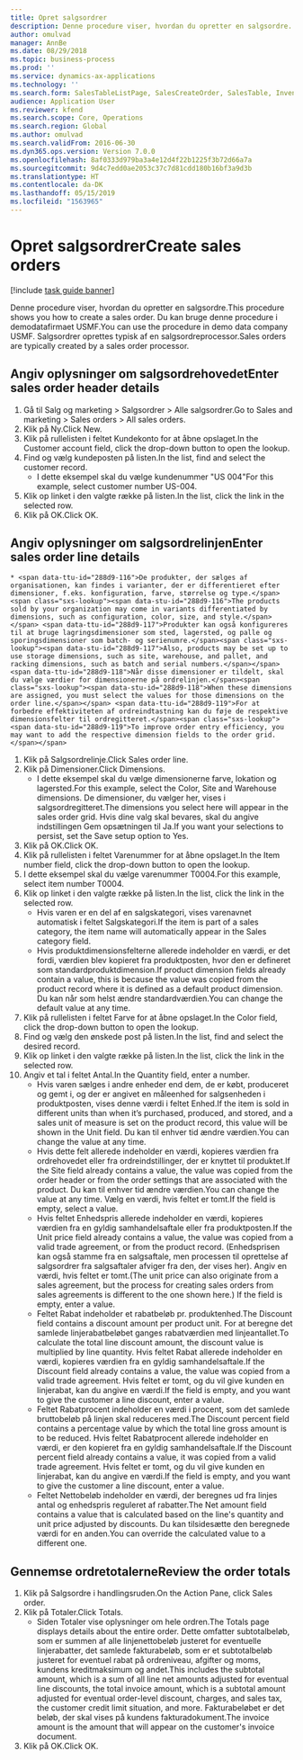 ```yaml
---
title: Opret salgsordrer
description: Denne procedure viser, hvordan du opretter en salgsordre.
author: omulvad
manager: AnnBe
ms.date: 08/29/2018
ms.topic: business-process
ms.prod: ''
ms.service: dynamics-ax-applications
ms.technology: ''
ms.search.form: SalesTableListPage, SalesCreateOrder, SalesTable, InventDimParmFixed, InventProductDimensionLookup, SalesTotals
audience: Application User
ms.reviewer: kfend
ms.search.scope: Core, Operations
ms.search.region: Global
ms.author: omulvad
ms.search.validFrom: 2016-06-30
ms.dyn365.ops.version: Version 7.0.0
ms.openlocfilehash: 8af0333d979ba3a4e12d4f22b1225f3b72d66a7a
ms.sourcegitcommit: 9d4c7edd0ae2053c37c7d81cdd180b16bf3a9d3b
ms.translationtype: HT
ms.contentlocale: da-DK
ms.lasthandoff: 05/15/2019
ms.locfileid: "1563965"
---
```

# <a name="create-sales-orders"></a><span data-ttu-id="288d9-103">Opret salgsordrer</span><span class="sxs-lookup"><span data-stu-id="288d9-103">Create sales orders</span></span>

[!include [task guide banner](../../includes/task-guide-banner.md)]

<span data-ttu-id="288d9-104">Denne procedure viser, hvordan du opretter en salgsordre.</span><span class="sxs-lookup"><span data-stu-id="288d9-104">This procedure shows you how to create a sales order.</span></span> <span data-ttu-id="288d9-105">Du kan bruge denne procedure i demodatafirmaet USMF.</span><span class="sxs-lookup"><span data-stu-id="288d9-105">You can use the procedure in demo data company USMF.</span></span> <span data-ttu-id="288d9-106">Salgsordrer oprettes typisk af en salgsordreprocessor.</span><span class="sxs-lookup"><span data-stu-id="288d9-106">Sales orders are typically created by a sales order processor.</span></span> 




## <a name="enter-sales-order-header-details"></a><span data-ttu-id="288d9-107">Angiv oplysninger om salgsordrehovedet</span><span class="sxs-lookup"><span data-stu-id="288d9-107">Enter sales order header details</span></span>
1. <span data-ttu-id="288d9-108">Gå til Salg og marketing > Salgsordrer > Alle salgsordrer.</span><span class="sxs-lookup"><span data-stu-id="288d9-108">Go to Sales and marketing > Sales orders > All sales orders.</span></span>
2. <span data-ttu-id="288d9-109">Klik på Ny.</span><span class="sxs-lookup"><span data-stu-id="288d9-109">Click New.</span></span>
3. <span data-ttu-id="288d9-110">Klik på rullelisten i feltet Kundekonto for at åbne opslaget.</span><span class="sxs-lookup"><span data-stu-id="288d9-110">In the Customer account field, click the drop-down button to open the lookup.</span></span>
4. <span data-ttu-id="288d9-111">Find og vælg kundeposten på listen.</span><span class="sxs-lookup"><span data-stu-id="288d9-111">In the list, find and select the customer record.</span></span>
    * <span data-ttu-id="288d9-112">I dette eksempel skal du vælge kundenummer "US 004"</span><span class="sxs-lookup"><span data-stu-id="288d9-112">For this example, select customer number US-004.</span></span>  
5. <span data-ttu-id="288d9-113">Klik op linket i den valgte række på listen.</span><span class="sxs-lookup"><span data-stu-id="288d9-113">In the list, click the link in the selected row.</span></span>
6. <span data-ttu-id="288d9-114">Klik på OK.</span><span class="sxs-lookup"><span data-stu-id="288d9-114">Click OK.</span></span>

## <a name="enter-sales-order-line-details"></a><span data-ttu-id="288d9-115">Angiv oplysninger om salgsordrelinjen</span><span class="sxs-lookup"><span data-stu-id="288d9-115">Enter sales order line details</span></span>
    * <span data-ttu-id="288d9-116">De produkter, der sælges af organisationen, kan findes i varianter, der er differentieret efter dimensioner, f.eks. konfiguration, farve, størrelse og type.</span><span class="sxs-lookup"><span data-stu-id="288d9-116">The products sold by your organization may come in variants differentiated by dimensions, such as configuration, color, size, and style.</span></span> <span data-ttu-id="288d9-117">Produkter kan også konfigureres til at bruge lagringsdimensioner som sted, lagersted, og palle og sporingsdimensioner som batch- og serienumre.</span><span class="sxs-lookup"><span data-stu-id="288d9-117">Also, products may be set up to use storage dimensions, such as site, warehouse, and pallet, and racking dimensions, such as batch and serial numbers.</span></span> <span data-ttu-id="288d9-118">Når disse dimensioner er tildelt, skal du vælge værdier for dimensionerne på ordrelinjen.</span><span class="sxs-lookup"><span data-stu-id="288d9-118">When these dimensions are assigned, you must select the values for those dimensions on the order line.</span></span> <span data-ttu-id="288d9-119">For at forbedre effektiviteten af ordreindtastning kan du føje de respektive dimensionsfelter til ordregitteret.</span><span class="sxs-lookup"><span data-stu-id="288d9-119">To improve order entry efficiency, you may want to add the respective dimension fields to the order grid.</span></span>  
1. <span data-ttu-id="288d9-120">Klik på Salgsordrelinje.</span><span class="sxs-lookup"><span data-stu-id="288d9-120">Click Sales order line.</span></span>
2. <span data-ttu-id="288d9-121">Klik på Dimensioner.</span><span class="sxs-lookup"><span data-stu-id="288d9-121">Click Dimensions.</span></span>
    * <span data-ttu-id="288d9-122">I dette eksempel skal du vælge dimensionerne farve, lokation og lagersted.</span><span class="sxs-lookup"><span data-stu-id="288d9-122">For this example, select the Color, Site and Warehouse dimensions.</span></span> <span data-ttu-id="288d9-123">De dimensioner, du vælger her, vises i salgsordregitteret.</span><span class="sxs-lookup"><span data-stu-id="288d9-123">The dimensions you select here will appear in the sales order grid.</span></span> <span data-ttu-id="288d9-124">Hvis dine valg skal bevares, skal du angive indstillingen Gem opsætningen til Ja.</span><span class="sxs-lookup"><span data-stu-id="288d9-124">If you want your selections to persist, set the Save setup option to Yes.</span></span>   
3. <span data-ttu-id="288d9-125">Klik på OK.</span><span class="sxs-lookup"><span data-stu-id="288d9-125">Click OK.</span></span>
4. <span data-ttu-id="288d9-126">Klik på rullelisten i feltet Varenummer for at åbne opslaget.</span><span class="sxs-lookup"><span data-stu-id="288d9-126">In the Item number field, click the drop-down button to open the lookup.</span></span>
5. <span data-ttu-id="288d9-127">I dette eksempel skal du vælge varenummer T0004.</span><span class="sxs-lookup"><span data-stu-id="288d9-127">For this example, select item number T0004.</span></span>
6. <span data-ttu-id="288d9-128">Klik op linket i den valgte række på listen.</span><span class="sxs-lookup"><span data-stu-id="288d9-128">In the list, click the link in the selected row.</span></span>
    * <span data-ttu-id="288d9-129">Hvis varen er en del af en salgskategori, vises varenavnet automatisk i feltet Salgskategori.</span><span class="sxs-lookup"><span data-stu-id="288d9-129">If the item is part of a sales category, the item name will automatically appear in the Sales category field.</span></span>  
    * <span data-ttu-id="288d9-130">Hvis produktdimensionsfelterne allerede indeholder en værdi, er det fordi, værdien blev kopieret fra produktposten, hvor den er defineret som standardproduktdimension.</span><span class="sxs-lookup"><span data-stu-id="288d9-130">If product dimension fields already contain a value, this is because the value was copied from the product record where it is defined as a default product dimension.</span></span> <span data-ttu-id="288d9-131">Du kan når som helst ændre standardværdien.</span><span class="sxs-lookup"><span data-stu-id="288d9-131">You can change the default value at any time.</span></span>   
7. <span data-ttu-id="288d9-132">Klik på rullelisten i feltet Farve for at åbne opslaget.</span><span class="sxs-lookup"><span data-stu-id="288d9-132">In the Color field, click the drop-down button to open the lookup.</span></span>
8. <span data-ttu-id="288d9-133">Find og vælg den ønskede post på listen.</span><span class="sxs-lookup"><span data-stu-id="288d9-133">In the list, find and select the desired record.</span></span>
9. <span data-ttu-id="288d9-134">Klik op linket i den valgte række på listen.</span><span class="sxs-lookup"><span data-stu-id="288d9-134">In the list, click the link in the selected row.</span></span>
10. <span data-ttu-id="288d9-135">Angiv et tal i feltet Antal.</span><span class="sxs-lookup"><span data-stu-id="288d9-135">In the Quantity field, enter a number.</span></span>
    * <span data-ttu-id="288d9-136">Hvis varen sælges i andre enheder end dem, de er købt, produceret og gemt i, og der er angivet en måleenhed for salgsenheden i produktposten, vises denne værdi i feltet Enhed.</span><span class="sxs-lookup"><span data-stu-id="288d9-136">If the item is sold in different units than when it’s purchased, produced, and stored, and a sales unit of measure is set on the product record, this value will be shown in the Unit field.</span></span> <span data-ttu-id="288d9-137">Du kan til enhver tid ændre værdien.</span><span class="sxs-lookup"><span data-stu-id="288d9-137">You can change the value at any time.</span></span>   
    * <span data-ttu-id="288d9-138">Hvis dette felt allerede indeholder en værdi, kopieres værdien fra ordrehovedet eller fra ordreindstillinger, der er knyttet til produktet.</span><span class="sxs-lookup"><span data-stu-id="288d9-138">If the Site field already contains a value, the value was copied from the order header or from the order settings that are associated with the product.</span></span> <span data-ttu-id="288d9-139">Du kan til enhver tid ændre værdien.</span><span class="sxs-lookup"><span data-stu-id="288d9-139">You can change the value at any time.</span></span> <span data-ttu-id="288d9-140">Vælg en værdi, hvis feltet er tomt.</span><span class="sxs-lookup"><span data-stu-id="288d9-140">If the field is empty, select a value.</span></span>   
    * <span data-ttu-id="288d9-141">Hvis feltet Enhedspris allerede indeholder en værdi, kopieres værdien fra en gyldig samhandelsaftale eller fra produktposten.</span><span class="sxs-lookup"><span data-stu-id="288d9-141">If the Unit price field already contains a value, the value was copied from a valid trade agreement, or from the product record.</span></span> <span data-ttu-id="288d9-142">(Enhedsprisen kan også stamme fra en salgsaftale, men processen til oprettelse af salgsordrer fra salgsaftaler afviger fra den, der vises her). Angiv en værdi, hvis feltet er tomt.</span><span class="sxs-lookup"><span data-stu-id="288d9-142">(The unit price can also originate from a sales agreement, but the process for creating sales orders from sales agreements is different to the one shown here.) If the field is empty, enter a value.</span></span>   
    * <span data-ttu-id="288d9-143">Feltet Rabat indeholder et rabatbeløb pr. produktenhed.</span><span class="sxs-lookup"><span data-stu-id="288d9-143">The Discount field contains a discount amount per product unit.</span></span> <span data-ttu-id="288d9-144">For at beregne det samlede linjerabatbeløbet ganges rabatværdien med linjeantallet.</span><span class="sxs-lookup"><span data-stu-id="288d9-144">To calculate the total line discount amount, the discount value is multiplied by line quantity.</span></span>    <span data-ttu-id="288d9-145">Hvis feltet Rabat allerede indeholder en værdi, kopieres værdien fra en gyldig samhandelsaftale.</span><span class="sxs-lookup"><span data-stu-id="288d9-145">If the Discount field already contains a value, the value was copied from a valid trade agreement.</span></span> <span data-ttu-id="288d9-146">Hvis feltet er tomt, og du vil give kunden en linjerabat, kan du angive en værdi.</span><span class="sxs-lookup"><span data-stu-id="288d9-146">If the field is empty, and you want to give the customer a line discount, enter a value.</span></span>  
    * <span data-ttu-id="288d9-147">Feltet Rabatprocent indeholder en værdi i procent, som det samlede bruttobeløb på linjen skal reduceres med.</span><span class="sxs-lookup"><span data-stu-id="288d9-147">The Discount percent field contains a percentage value by which the total line gross amount is to be reduced.</span></span>  <span data-ttu-id="288d9-148">Hvis feltet Rabatprocent allerede indeholder en værdi, er den kopieret fra en gyldig samhandelsaftale.</span><span class="sxs-lookup"><span data-stu-id="288d9-148">If the Discount percent field already contains a value, it was copied from a valid trade agreement.</span></span> <span data-ttu-id="288d9-149">Hvis feltet er tomt, og du vil give kunden en linjerabat, kan du angive en værdi.</span><span class="sxs-lookup"><span data-stu-id="288d9-149">If the field is empty, and you want to give the customer a line discount, enter a value.</span></span>  
    * <span data-ttu-id="288d9-150">Feltet Nettobeløb indeholder en værdi, der beregnes ud fra linjes antal og enhedspris reguleret af rabatter.</span><span class="sxs-lookup"><span data-stu-id="288d9-150">The Net amount field contains a value that is calculated based on the line's quantity and unit price adjusted by discounts.</span></span>  <span data-ttu-id="288d9-151">Du kan tilsidesætte den beregnede værdi for en anden.</span><span class="sxs-lookup"><span data-stu-id="288d9-151">You can override the calculated value to a different one.</span></span>  

## <a name="review-the-order-totals"></a><span data-ttu-id="288d9-152">Gennemse ordretotalerne</span><span class="sxs-lookup"><span data-stu-id="288d9-152">Review the order totals</span></span>
1. <span data-ttu-id="288d9-153">Klik på Salgsordre i handlingsruden.</span><span class="sxs-lookup"><span data-stu-id="288d9-153">On the Action Pane, click Sales order.</span></span>
2. <span data-ttu-id="288d9-154">Klik på Totaler.</span><span class="sxs-lookup"><span data-stu-id="288d9-154">Click Totals.</span></span>
    * <span data-ttu-id="288d9-155">Siden Totaler vise oplysninger om hele ordren.</span><span class="sxs-lookup"><span data-stu-id="288d9-155">The Totals page displays details about the entire order.</span></span> <span data-ttu-id="288d9-156">Dette omfatter subtotalbeløb, som er summen af alle linjenettobeløb justeret for eventuelle linjerabatter, det samlede fakturabeløb, som er et subtotalbeløb justeret for eventuel rabat på ordreniveau, afgifter og moms, kundens kreditmaksimum og andet.</span><span class="sxs-lookup"><span data-stu-id="288d9-156">This includes the subtotal amount, which is a sum of all line net amounts adjusted for eventual line discounts, the total invoice amount, which is a subtotal amount adjusted for eventual order-level discount, charges, and sales tax, the customer credit limit situation, and more.</span></span>  <span data-ttu-id="288d9-157">Fakturabeløbet er det beløb, der skal vises på kundens fakturadokument.</span><span class="sxs-lookup"><span data-stu-id="288d9-157">The invoice amount is the amount that will appear on the customer's invoice document.</span></span>  
3. <span data-ttu-id="288d9-158">Klik på OK.</span><span class="sxs-lookup"><span data-stu-id="288d9-158">Click OK.</span></span>

